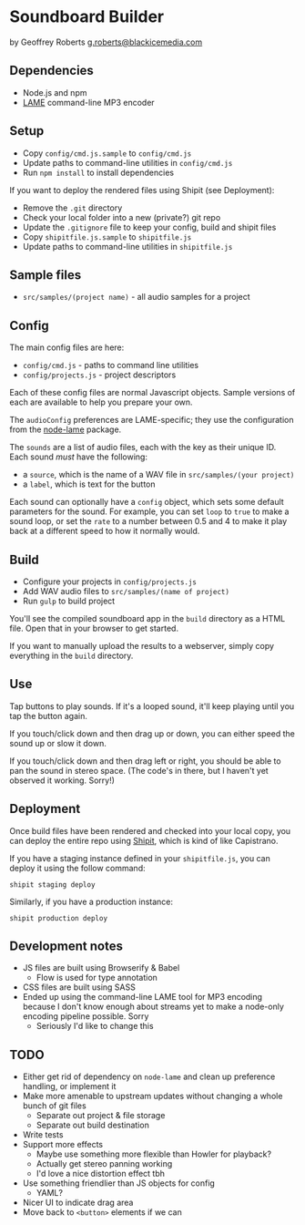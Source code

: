 # Soundboard Builder

by Geoffrey Roberts <g.roberts@blackicemedia.com>

## Dependencies

* Node.js and npm
* [LAME](http://lame.sourceforge.net) command-line MP3 encoder

## Setup

* Copy `config/cmd.js.sample` to `config/cmd.js`
* Update paths to command-line utilities in `config/cmd.js`
* Run `npm install` to install dependencies

If you want to deploy the rendered files using Shipit (see Deployment):

* Remove the `.git` directory
* Check your local folder into a new (private?) git repo
* Update the `.gitignore` file to keep your config, build and shipit files
* Copy `shipitfile.js.sample` to `shipitfile.js`
* Update paths to command-line utilities in `shipitfile.js`

## Sample files

* `src/samples/(project name)` - all audio samples for a project

## Config

The main config files are here:

* `config/cmd.js` - paths to command line utilities
* `config/projects.js` - project descriptors

Each of these config files are normal Javascript objects. Sample
versions of each are available to help you prepare your own.

The `audioConfig` preferences are LAME-specific;
they use the configuration from the
[node-lame](https://github.com/TooTallNate/node-lame) package.

The `sounds` are a list of audio files, each with the key as their
unique ID. Each sound *must* have the following:

* a `source`, which is the name of a WAV file in
  `src/samples/(your project)`
* a `label`, which is text for the button

Each sound can optionally have a `config` object, which sets some
default parameters for the sound. For example, you can set `loop` to
`true` to make a sound loop, or set the `rate` to a number between 0.5
and 4 to make it play back at a different speed to how it normally would.

## Build

* Configure your projects in `config/projects.js`
* Add WAV audio files to `src/samples/(name of project)`
* Run `gulp` to build project

You'll see the compiled soundboard app in the `build` directory as a
HTML file. Open that in your browser to get started.

If you want to manually upload the results to a webserver, simply copy
everything in the `build` directory.

## Use

Tap buttons to play sounds. If it's a looped sound, it'll keep playing
until you tap the button again.

If you touch/click down and then drag up or down, you can either speed the
sound up or slow it down.

If you touch/click down and then drag left or right, you should be able to
pan the sound in stereo space. (The code's in there, but I haven't yet
observed it working. Sorry!)

## Deployment

Once build files have been rendered and checked into your local copy,
you can deploy the entire repo using
[Shipit](https://github.com/shipitjs/shipit),
which is kind of like Capistrano.

If you have a staging instance defined in your `shipitfile.js`,
you can deploy it using the follow command:

`shipit staging deploy`

Similarly, if you have a production instance:

`shipit production deploy`

## Development notes

* JS files are built using Browserify & Babel
  * Flow is used for type annotation
* CSS files are built using SASS
* Ended up using the command-line LAME tool for MP3 encoding because
  I don't know enough about streams yet to make a node-only encoding
  pipeline possible. Sorry
  * Seriously I'd like to change this

## TODO

* Either get rid of dependency on `node-lame` and clean up preference handling, or implement it
* Make more amenable to upstream updates without changing a whole bunch
  of git files
  * Separate out project & file storage
  * Separate out build destination
* Write tests
* Support more effects
  * Maybe use something more flexible than Howler for playback?
  * Actually get stereo panning working
  * I'd love a nice distortion effect tbh
* Use something friendlier than JS objects for config
  * YAML?
* Nicer UI to indicate drag area
* Move back to `<button>` elements if we can
